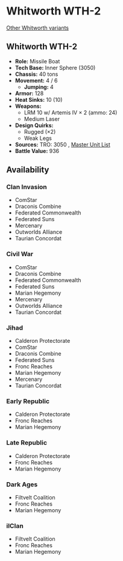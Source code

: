 # Whitworth WTH-2 

[Other Whitworth variants](../whitworth.md) 

## Whitworth WTH-2 

- **Role:** Missile Boat 
- **Tech Base:** Inner Sphere (3050) 
- **Chassis:** 40 tons 
- **Movement:** 4 / 6 
  - **Jumping:** 4 
- **Armor:** 128 
- **Heat Sinks:** 10 (10) 
- **Weapons:** 
  - LRM 10 w/ Artemis IV × 2 (ammo: 24) 
  - Medium Laser 
- **Design Quirks:** 
  - Rugged (×2) 
  - Weak Legs 
- **Sources:** TRO: 3050 , [Master Unit List](http://masterunitlist.info/Unit/Details/3541) 
- **Battle Value:** 936 

## Availability 

### Clan Invasion 

- ComStar 
- Draconis Combine 
- Federated Commonwealth 
- Federated Suns 
- Mercenary 
- Outworlds Alliance 
- Taurian Concordat 

### Civil War 

- ComStar 
- Draconis Combine 
- Federated Commonwealth 
- Federated Suns 
- Marian Hegemony 
- Mercenary 
- Outworlds Alliance 
- Taurian Concordat 

### Jihad 

- Calderon Protectorate 
- ComStar 
- Draconis Combine 
- Federated Suns 
- Fronc Reaches 
- Marian Hegemony 
- Mercenary 
- Taurian Concordat 

### Early Republic 

- Calderon Protectorate 
- Fronc Reaches 
- Marian Hegemony 

### Late Republic 

- Calderon Protectorate 
- Fronc Reaches 
- Marian Hegemony 

### Dark Ages 

- Filtvelt Coalition 
- Fronc Reaches 
- Marian Hegemony 

### ilClan 

- Filtvelt Coalition 
- Fronc Reaches 
- Marian Hegemony 

